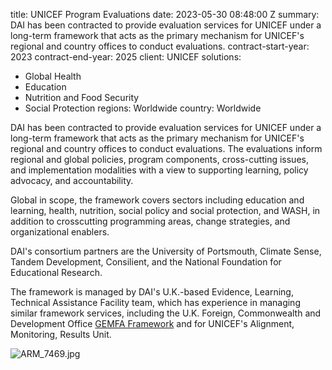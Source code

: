 
title: UNICEF Program Evaluations
date: 2023-05-30 08:48:00 Z
summary: DAI has been contracted to provide evaluation services for UNICEF under a
  long-term framework that acts as the primary mechanism for UNICEF's regional and
  country offices to conduct evaluations.
contract-start-year: 2023
contract-end-year: 2025
client: UNICEF
solutions:
- Global Health
- Education
- Nutrition and Food Security
- Social Protection
regions: Worldwide
country: Worldwide


DAI has been contracted to provide evaluation services for UNICEF under a long-term framework that acts as the primary mechanism for UNICEF's regional and country offices to conduct evaluations. The evaluations inform regional and global policies, program components, cross-cutting issues, and implementation modalities with a view to supporting learning, policy advocacy, and accountability.

Global in scope, the framework covers sectors including education and learning, health, nutrition, social policy and social protection, and WASH, in addition to crosscutting programming areas, change strategies, and organizational enablers.

DAI's consortium partners are the University of Portsmouth, Climate Sense, Tandem Development, Consilient, and the National Foundation for Educational Research.

The framework is managed by DAI's U.K.-based Evidence, Learning, Technical Assistance Facility team, which has experience in managing similar framework services, including the U.K. Foreign, Commonwealth and Development Office [GEMFA Framework](https://www.dai.com/our-work/projects/worldwide-global-evaluation-and-monitoring-framework-agreement-gemfa-lot-4) and for UNICEF's Alignment, Monitoring, Results Unit.

![ARM_7469.jpg](/uploads/ARM_7469.jpg)
